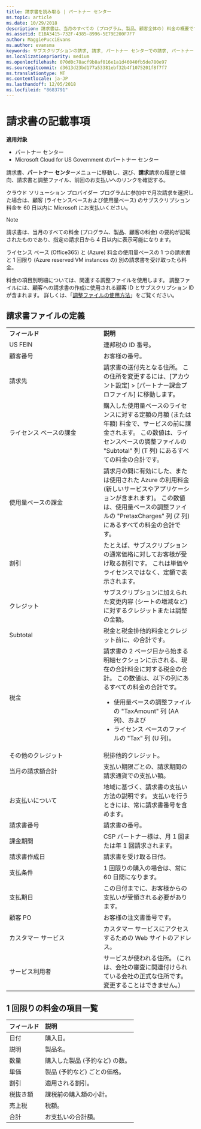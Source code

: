 ```yaml
---
title: 請求書を読み取る | パートナー センター
ms.topic: article
ms.date: 10/29/2018
description: 請求書は、当月のすべての (プログラム、製品、顧客全体の) 料金の概要です。 これは、パートナー センターで利用できます。
ms.assetid: E1BA3415-732F-4385-8996-5E79E200F7F7
author: MaggiePucciEvans
ms.author: evansma
keywords: サブスクリプションの請求, 請求, パートナー センターでの請求, パートナー センターの請求, 請求書の記載事項, 請求書, パートナー センターの請求書, CSP 請求書, 請求書の場所
ms.localizationpriority: medium
ms.openlocfilehash: 070d0c78acf9b8af016e1a1d46040fb5de780e97
ms.sourcegitcommit: d3613d23bd177a53381ebf32b4f1075201f8f7f7
ms.translationtype: MT
ms.contentlocale: ja-JP
ms.lasthandoff: 12/05/2018
ms.locfileid: "8683791"
---
```

# <a name="read-your-bill"></a>請求書の記載事項

**適用対象**

-  パートナー センター
-  Microsoft Cloud for US Government のパートナー センター


請求書、**パートナー センター**メニューに移動し、選び、**請求**請求の履歴と傾向、請求書と調整ファイル、前回のお支払いへのリンクを確認する。

クラウド ソリューション プロバイダー プログラムに参加中で月次請求を選択した場合は、顧客 (ライセンスベースおよび使用量ベース) のサブスクリプション料金を 60 日以内に Microsoft にお支払いください。

> [!NOTE]  
> 請求書は、当月のすべての料金 (プログラム、製品、顧客の料金) の要約が記載されたものであり、指定の請求日から 4 日以内に表示可能になります。

ライセンス ベース (Office365) と (Azure) 料金の使用量ベースの 1 つの請求書と 1 回限り (Azure reserved VM instances の) 別の請求書を受け取ったら料金。

料金の項目別明細については、関連する調整ファイルを使用します。 調整ファイルには、顧客への請求書の作成に使用される顧客 ID とサブスクリプション ID が含まれます。 詳しくは、「[調整ファイルの使用方法](use-the-reconciliation-files.md)」をご覧ください。

## <a name="invoice-file-definitions"></a>請求書ファイルの定義


<table>
<colgroup>
<col width="50%" />
<col width="50%" />
</colgroup>
<tbody>
<tr class="odd">
<td><strong>フィールド</strong></td>
<td><strong>説明</strong></td>
</tr>
<tr class="even">
<td>US FEIN</td>
<td>連邦税の ID 番号。</td>
</tr>
<tr class="odd">
<td>顧客番号</td>
<td>お客様の番号。</td>
</tr>
<tr class="even">
<td>請求先</td>
<td>請求書の送付先となる住所。 この住所を変更するには、[アカウント設定] > [パートナー課金プロファイル] に移動します。 </td>
</tr>
<tr class="odd">
<td>ライセンス ベースの課金</td>
<td>購入した使用量ベースのライセンスに対する定額の月額 (または年額) 料金で、サービスの前に課金されます。 この数値は、ライセンスベースの調整ファイルの &quot;Subtotal&quot; 列 (T 列) にあるすべての料金の合計です。</td>
</tr>
<tr class="even">
<td>使用量ベースの課金</td>
<td>請求月の間に有効にした、または使用された Azure の利用料金 (新しいサービスやアプリケーションが含まれます)。 この数値は、使用量ベースの調整ファイルの &quot;PretaxCharges&quot; 列 (Z 列) にあるすべての料金の合計です。</td>
</tr>
<tr class="odd">
<td>割引</td>
<td>たとえば、サブスクリプションの通常価格に対してお客様が受け取る割引です。 これは単価やライセンスではなく、定額で表示されます。</td>
</tr>
<tr class="odd">
<td>クレジット</td>
<td>サブスクリプションに加えられた変更内容 (シートの増減など) に対するクレジットまたは調整の金額。</td>
</tr>
<tr class="even">
<tr class="even">
<td>Subtotal</td>
<td>税金と税金排他的料金とクレジット前に、の合計です。</td>
</tr>
<td>税金</td>
<td>請求書の 2 ページ目から始まる明細セクションに示される、現在の合計料金に対する税金の合計。 この数値は、以下の列にあるすべての料金の合計です。
<ul>
<li>使用量ベースの調整ファイルの &quot;TaxAmount&quot; 列 (AA 列)、および</li>
<li>ライセンス ベースのファイルの &quot;Tax&quot; 列 (U 列)。</li>
</ul></td>
</tr>
<tr class="odd">
<td>その他のクレジット</td>
<td>税排他的クレジット。</td>
</tr>
<tr class="even">
<td>当月の請求額合計</td>
<td>支払い期限ごとの、請求期間の請求通貨での支払い額。</td>
</tr>
<tr class="odd">
<td>お支払いについて</td>
<td>地域に基づく、請求書の支払い方法の説明です。 支払いを行うときには、常に請求書番号を含めます。</td>
</tr>
<tr class="even">
<td>請求書番号</td>
<td>請求書の番号。</td>
</tr>
<tr class="odd">
<td>課金期間</td>
<td>CSP パートナー様は、月 1 回または年 1 回請求されます。</td>
</tr>
<tr class="even">
<td>請求書作成日</td>
<td>請求書を受け取る日付。</td>
</tr>
<tr class="odd">
<td>支払条件</td>
<td>1 回限りの購入の場合は、常に 60 日間になります。</td>
</tr>
<tr class="even">
<td>支払期日</td>
<td>この日付までに、お客様からの支払いが受領される必要があります。</td>
</tr>
<tr class="odd">
<td>顧客 PO</td>
<td>お客様の注文書番号です。</td>
</tr>
<tr class="even">
<td>カスタマー サービス</td>
<td>カスタマー サービスにアクセスするための Web サイトのアドレス。</td>
</tr>
<tr class="odd">
<td>サービス利用者</td>
<td>サービスが使われる住所。 (これは、会社の審査に関連付けられている会社の正式な住所です。変更することはできません。)</td>
</tr>
</tbody>
</table>

## <a name="itemized-list-of-one-time-charges"></a>1 回限りの料金の項目一覧

|**フィールド** |**説明**|
|:----------------|:-----------------------------|
|日付 |購入日。 |
|説明 |製品名。 |
|数量 |購入した製品 (予約など) の数。 |
|単価 |製品 (予約など) ごとの価格。 |
|割引 |適用される割引。 |
|税抜き額 |課税前の購入額の小計。 |
|売上税 |税額。 |
|合計 |お支払いの合計額。 |
 



